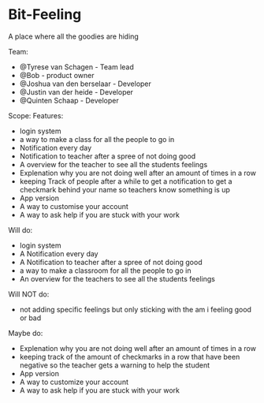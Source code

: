 # Bit-Feeling
A place where all the goodies are hiding

Team:

- @Tyrese van Schagen - Team lead
- @Bob - product owner
- @Joshua van den berselaar - Developer
- @Justin van der heide - Developer
- @Quinten Schaap - Developer

Scope:
Features:
- login system
- a way to make a class for all the people to go in
- Notification every day
- Notification to teacher after a spree of not doing good
- A overview for the teacher to see all the students feelings
- Explenation why you are not doing well after an amount of times in a row
-  keeping Track of people after a while to get a notification to get a checkmark behind your name so teachers know something is up
- App version
- A way to customise your account
- A way to ask help if you are stuck with your work

Will do:
- login system
- A Notification every day
- A Notification to teacher after a spree of not doing good
- a way to make a classroom for all the people to go in
- An overview for the teachers to see all the students feelings


Will NOT do:
- not adding specific feelings but only sticking with the am i feeling good or bad


Maybe do:
- Explenation why you are not doing well after an amount of times in a row
- keeping track of the amount of checkmarks in a row that have been negative so the teacher gets a warning to help the student
- App version
- A way to customize your account
- A way to ask help if you are stuck with your work
